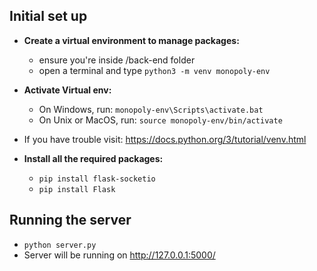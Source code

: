## Initial set up
- **Create a virtual environment to manage packages:**
  -  ensure you're inside /back-end folder
  -  open a terminal and type ```python3 -m venv monopoly-env```
- **Activate Virtual env:**
  -  On Windows, run: ```monopoly-env\Scripts\activate.bat```
  -  On Unix or MacOS, run: ```source monopoly-env/bin/activate```
- If you have trouble visit: https://docs.python.org/3/tutorial/venv.html

- **Install all the required packages:**
  -  ```pip install flask-socketio```
  -  ```pip install Flask```


## Running the server
- ```python server.py```
- Server will be running on http://127.0.0.1:5000/